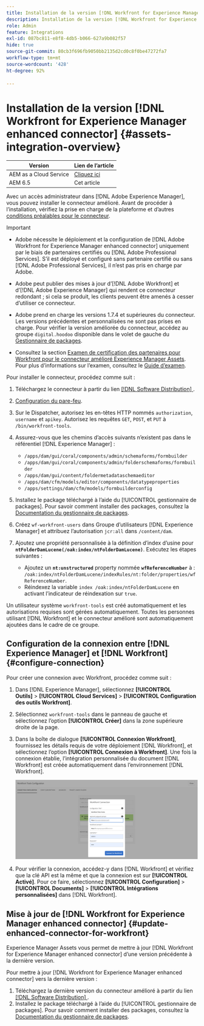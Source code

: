 ```yaml
---
title: Installation de la version [!DNL Workfront for Experience Manager enhanced connector]
description: Installation de la version [!DNL Workfront for Experience Manager enhanced connector]
role: Admin
feature: Integrations
exl-id: 087bc811-e8f8-4db5-b066-627a9b082f57
hide: true
source-git-commit: 80cb3f696fb9050bb2135d2cd0c8f0be47272fa7
workflow-type: tm+mt
source-wordcount: '428'
ht-degree: 92%

---
```


# Installation de la version [!DNL Workfront for Experience Manager enhanced connector] {#assets-integration-overview}

| Version | Lien de l’article |
| -------- | ---------------------------- |
| AEM as a Cloud Service | [Cliquez ici](https://experienceleague.adobe.com/docs/experience-manager-cloud-service/content/assets/integrations/workfront-connector-install.html?lang=fr) |
| AEM 6.5 | Cet article |

Avec un accès administrateur dans [!DNL Adobe Experience Manager], vous pouvez installer le connecteur amélioré. Avant de procéder à l’installation, vérifiez la prise en charge de la plateforme et d’autres [conditions préalables pour le connecteur](https://one.workfront.com/s/csh?context=2467&amp;pubname=the-new-workfront-experience).

>[!IMPORTANT]
>
>* Adobe nécessite le déploiement et la configuration de [!DNL Adobe Workfront for Experience Manager enhanced connector] uniquement par le biais de partenaires certifiés ou [!DNL Adobe Professional Services]. S’il est déployé et configuré sans partenaire certifié ou sans [!DNL Adobe Professional Services], il n’est pas pris en charge par Adobe.
>
>* Adobe peut publier des mises à jour d’[!DNL Adobe Workfront] et d’[!DNL Adobe Experience Manager] qui rendent ce connecteur redondant ; si cela se produit, les clients peuvent être amenés à cesser d’utiliser ce connecteur.
>
>* Adobe prend en charge les versions 1.7.4 et supérieures du connecteur. Les versions précédentes et personnalisées ne sont pas prises en charge. Pour vérifier la version améliorée du connecteur, accédez au groupe `digital.hoodoo` disponible dans le volet de gauche du [Gestionnaire de packages](https://experienceleague.adobe.com/docs/experience-manager-65/administering/contentmanagement/package-manager.html?lang=fr).
>
>* Consultez la section [Examen de certification des partenaires pour Workfront pour le connecteur amélioré Experience Manager Assets](https://solutionpartners.adobe.com/solution-partners/home/applications/experience_cloud/workfront/journey/dev_core.html). Pour plus d’informations sur l’examen, consultez le [Guide d’examen](https://express.adobe.com/page/Tc7Mq6zLbPFy8/).

Pour installer le connecteur, procédez comme suit :

1. Téléchargez le connecteur à partir du lien [[!DNL Software Distribution] ](https://experience.adobe.com/#/downloads/content/software-distribution/en/aem.html?package=/content/software-distribution/en/details.html/content/dam/aem/public/adobe/packages/cq650/product/assets/workfront-tools.ui.apps.zip).
1. [Configuration du pare-feu](https://one.workfront.com/s/document-item?bundleId=the-new-workfront-experience&amp;topicId=Content%2FAdministration_and_Setup%2FGet_started-WF_administration%2Fconfigure-your-firewall.html?lang=fr).
1. Sur le Dispatcher, autorisez les en-têtes HTTP nommés `authorization`, `username` et `apikey`. Autorisez les requêtes `GET`, `POST`, et `PUT` à `/bin/workfront-tools`.
1. Assurez-vous que les chemins d’accès suivants n’existent pas dans le référentiel [!DNL Experience Manager] :

   * `/apps/dam/gui/coral/components/admin/schemaforms/formbuilder`
   * `/apps/dam/gui/coral/components/admin/folderschemaforms/formbuilder`
   * `/apps/dam/gui/content/foldermetadataschemaeditor`
   * `/apps/dam/cfm/models/editor/components/datatypeproperties`
   * `/apps/settings/dam/cfm/models/formbuilderconfig`

1. Installez le package téléchargé à l’aide du [!UICONTROL gestionnaire de packages]. Pour savoir comment installer des packages, consultez la [Documentation du gestionnaire de packages](/help/sites-administering/package-manager.md).
1. Créez `wf-workfront-users` dans Groupe d’utilisateurs [!DNL Experience Manager] et attribuez l’autorisation `jcr:all` dans `/content/dam`.
1. Ajoutez une propriété personnalisée à la définition d’index d’usine pour **`ntFolderDamLucene(/oak:index/ntFolderDamLucene)`**. Exécutez les étapes suivantes :
   * Ajoutez un **`nt:unstructured`** property nommée **`wfReferenceNumber`** à :
     `/oak:index/ntFolderDamLucene/indexRules/nt:folder/properties/wfReferenceNumber`.
   * Réindexez la variable `index /oak:index/ntFolderDamLucene` en activant l’indicateur de réindexation sur `true`.

Un utilisateur système `workfront-tools` est créé automatiquement et les autorisations requises sont gérées automatiquement. Toutes les personnes utilisant [!DNL Workfront] et le connecteur amélioré sont automatiquement ajoutées dans le cadre de ce groupe.

## Configuration de la connexion entre [!DNL Experience Manager] et [!DNL Workfront] {#configure-connection}

Pour créer une connexion avec Workfront, procédez comme suit :

1. Dans [!DNL Experience Manager], sélectionnez **[!UICONTROL Outils]** > **[!UICONTROL Cloud Services]** > **[!UICONTROL Configuration des outils Workfront]**.

1. Sélectionnez `workfront-tools` dans le panneau de gauche et sélectionnez l’option **[!UICONTROL Créer]** dans la zone supérieure droite de la page.

1. Dans la boîte de dialogue **[!UICONTROL Connexion Workfront]**, fournissez les détails requis de votre déploiement [!DNL Workfront], et sélectionnez l’option **[!UICONTROL Connexion à Workfront]**. Une fois la connexion établie, l’intégration personnalisée du document [!DNL Workfront] est créée automatiquement dans l’environnement [!DNL Workfront].

   ![Connexion [!DNL Experience Manager] et [!DNL Workfront]](/help/assets/assets/wf-connection-config.png)

1. Pour vérifier la connexion, accédez-y dans [!DNL Workfront] et vérifiez que la clé API est la même et que la connexion est sur **[!UICONTROL Activé]**. Pour ce faire, sélectionnez **[!UICONTROL Configuration]** > **[!UICONTROL Documents]** > **[!UICONTROL Intégrations personnalisées]** dans [!DNL Workfront].

## Mise à jour de [!DNL Workfront for Experience Manager enhanced connector] {#update-enhanced-connector-for-workfront}

Experience Manager Assets vous permet de mettre à jour [!DNL Workfront for Experience Manager enhanced connector] d’une version précédente à la dernière version.

Pour mettre à jour [!DNL Workfront for Experience Manager enhanced connector] vers la dernière version :

1. Téléchargez la dernière version du connecteur amélioré à partir du lien [[!DNL Software Distribution] ](https://experience.adobe.com/#/downloads/content/software-distribution/en/aem.html?package=/content/software-distribution/en/details.html/content/dam/aem/public/adobe/packages/cq650/product/assets/workfront-tools.ui.apps.zip).
1. Installez le package téléchargé à l’aide du [!UICONTROL gestionnaire de packages]. Pour savoir comment installer des packages, consultez la [Documentation du gestionnaire de packages](/help/sites-administering/package-manager.md).
